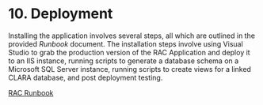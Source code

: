 # 10. Deployment
Installing the application involves several steps, all which are outlined in
the provided _Runbook_ document. The installation steps involve using Visual
Studio to grab the production version of the RAC Application and deploy it
to an IIS instance, running scripts to generate a database schema on a
Microsoft SQL Server instance, running scripts to create views for a linked
CLARA database, and post deployment testing.

[RAC Runbook](./files/mHaley_Team02_E63_A06_RunBook_Final.docx)
